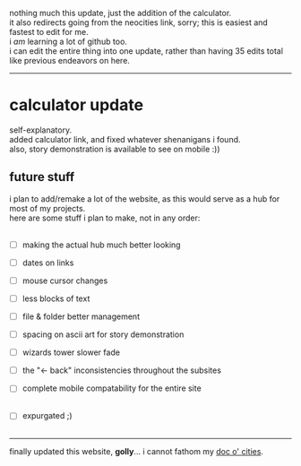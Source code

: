 nothing much this update, just the addition of the calculator.<br>
it also redirects going from the neocities link, sorry; this is easiest and fastest to edit for me.<br>
i *am* learning a lot of github too.<br>
i can edit the entire thing into one update, rather than having 35 edits total like previous endeavors on here.

<hr>

<h1>calculator update</h1>  
self-explanatory.<br>
added calculator link, and fixed whatever shenanigans i found.<br>
also, story demonstration is available to see on mobile :))<br>


<h2>future stuff</h2>
i plan to add/remake a lot of the website, as this would serve as a hub for most of my projects.<br>
here are some stuff i plan to make, not in any order:<br><br>

- [ ] making the actual hub much better looking<br>
- [ ] dates on links<br>
- [ ] mouse cursor changes<br>
- [ ] less blocks of text<br>
- [ ] file & folder better management<br>
- [ ] spacing on ascii art for story demonstration<br>
- [ ] wizards tower slower fade<br>
- [ ] the "<- back" inconsistencies throughout the subsites<br>
- [ ] complete mobile compatability for the entire site<br><br>

- [ ] expurgated ;)
<br><br>
<hr>

finally updated this website, **golly**... i cannot fathom my [doc o' cities](https://kronaljm.github.io/doc-o-cities/).
